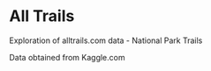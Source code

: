 # All Trails
Exploration of alltrails.com data - National Park Trails

Data obtained from Kaggle.com
